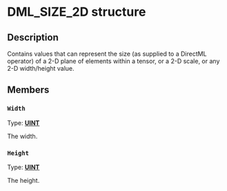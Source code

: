 # DML_SIZE_2D structure

## Description

Contains values that can represent the size (as supplied to a DirectML operator) of a 2-D plane of elements within a tensor, or a 2-D scale, or any 2-D width/height value.

## Members

### `Width`

Type: [**UINT**](https://learn.microsoft.com/windows/desktop/winprog/windows-data-types)

The width.

### `Height`

Type: [**UINT**](https://learn.microsoft.com/windows/desktop/winprog/windows-data-types)

The height.